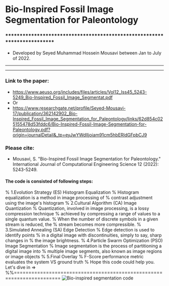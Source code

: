 # Bio-Inspired Fossil Image Segmentation for Paleontology
### ************************************************************************
- Developed by Seyed Muhammad Hossein Mousavi between Jan to July of 2022.
- ------------------------------------------------------------------------

- ------------------------------------------------------------------------
### Link to the paper:
- https://www.aeuso.org/includes/files/articles/Vol12_Iss45_5243-5249_Bio-Inspired_Fossil_Image_Segmentat.pdf
- Or
- https://www.researchgate.net/profile/Seyed-Mousavi-17/publication/362142902_Bio-Inspired_Fossil_Image_Segmentation_for_Paleontology/links/62d854c025155478d53fddc6/Bio-Inspired-Fossil-Image-Segmentation-for-Paleontology.pdf?origin=journalDetail&_tp=eyJwYWdlIjoiam91cm5hbERldGFpbCJ9
### Please cite:
- Mousavi, S. "Bio-Inspired Fossil Image Segmentation for Paleontology." International Journal of Computational Engineering Science 12 (2022): 5243-5249.

#### The code is consisted of following steps:
% 1.Evolution Strategy (ES) Histogram Equalization
% Histogram equalization is a method in image processing of
% contrast adjustment using the image's histogram
% 2.Cultural Algorithm (CA) Image Quantization
% Quantization, involved in image processing, is a lossy compression technique
% achieved by compressing a range of values to a single quantum value.
% When the number of discrete symbols in a given stream is reduced, the 
% stream becomes more compressible.
% 3.Simulated Annealing (SA) Edge Detection
% Edge detection is used to identify points 
% in a digital image with discontinuities, simply to say, sharp changes in 
% the image brightness.
% 4.Particle Swarm Optimization (PSO) Image Segmentation
% Image segmentation is the process of partitioning a digital image into
% multiple image segments, also known as image regions or image objects
% 5.Final Overlay
% F-Score performance metric evaluates the system VS ground truth
% Hope this code could help you. Let's dive in =>
%%======================================================================
![Bio-inspired segmentation code](https://user-images.githubusercontent.com/11339420/180235283-4741dbd7-4fb4-498b-ba52-5fe47005f914.jpg)
